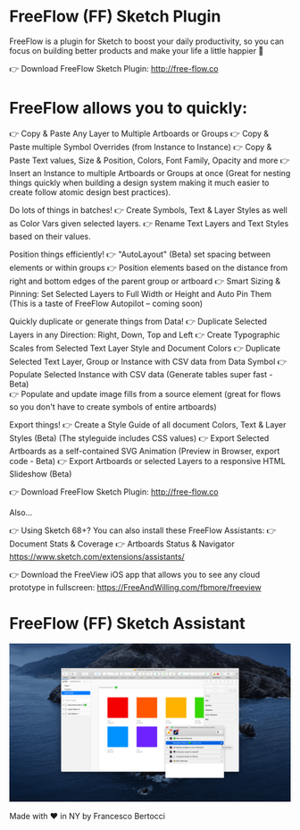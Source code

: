 # FreeFlow (FF) Sketch Plugin
FreeFlow is a plugin for Sketch to boost your daily productivity, so you can focus on building better products and make your life a little happier 🌈

👉 Download FreeFlow Sketch Plugin:
http://free-flow.co

# FreeFlow allows you to quickly:
👉  Copy & Paste Any Layer to Multiple Artboards or Groups
👉  Copy & Paste multiple Symbol Overrides (from Instance to Instance)
👉  Copy & Paste Text values, Size & Position, Colors, Font Family, Opacity and more
👉  Insert an Instance to multiple Artboards or Groups at once (Great for nesting things quickly when building a design system making it much easier to create follow atomic design best practices).


Do lots of things in batches!
👉  Create Symbols, Text & Layer Styles as well as Color Vars given selected layers. 
👉  Rename Text Layers and Text Styles based on their values.

Position things efficiently!
👉  "AutoLayout" (Beta) set spacing between elements or within groups
👉  Position elements based on the distance from right and bottom edges of the parent group or artboard
👉  Smart Sizing & Pinning: Set Selected Layers to Full Width or Height and Auto Pin Them (This is a taste of FreeFlow Autopilot – coming soon) 

Quickly duplicate or generate things from Data!
👉  Duplicate Selected Layers in any Direction: Right, Down, Top and Left
👉  Create Typographic Scales from Selected Text Layer Style and Document Colors
👉  Duplicate Selected Text Layer, Group or Instance with CSV data from Data Symbol 
👉  Populate Selected Instance with CSV data (Generate tables super fast - Beta)  
👉  Populate and update image fills from a source element (great for flows so you don't have to create symbols of entire artboards)

Export things! 
👉  Create a Style Guide of all document Colors, Text & Layer Styles (Beta) (The styleguide includes CSS values) 
👉  Export Selected Artboards as a self-contained SVG Animation (Preview in Browser, export code - Beta)
👉  Export Artboards or selected Layers to a responsive HTML Slideshow (Beta)


👉 Download FreeFlow Sketch Plugin:
http://free-flow.co


Also...


👉  Using Sketch 68+? You can also install these FreeFlow Assistants:
👉  Document Stats & Coverage
👉  Artboards Status & Navigator
https://www.sketch.com/extensions/assistants/

👉 Download the FreeView iOS app that allows you to see any cloud prototype in fullscreen:
https://FreeAndWilling.com/fbmore/freeview


# FreeFlow (FF) Sketch Assistant
![](https://github.com/fbmore/FreeFlow-Sketch-Plugin/blob/master/FreeFow%20Assistant%20-%20Large%20Preview-min.png?raw=true)

Made with ♥️ in NY by Francesco Bertocci


